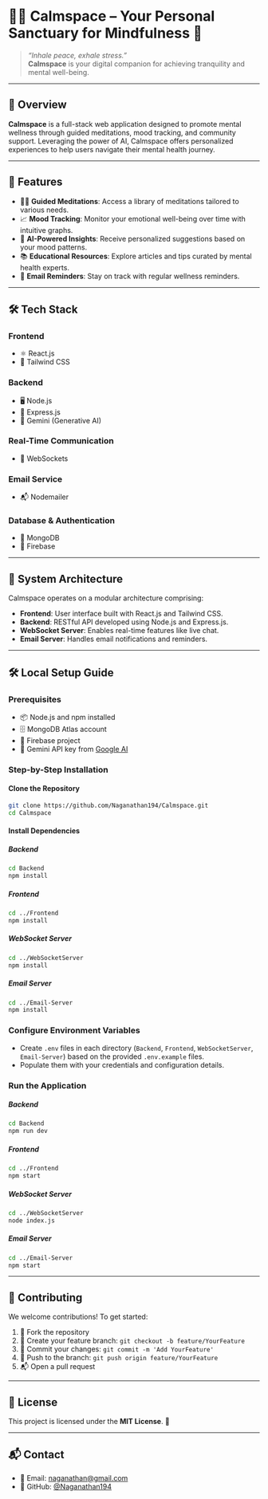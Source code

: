 # 🧘‍♀️ Calmspace – Your Personal Sanctuary for Mindfulness 🌿

> _“Inhale peace, exhale stress.”_  
> **Calmspace** is your digital companion for achieving tranquility and mental well-being.

---

## 🌟 Overview

**Calmspace** is a full-stack web application designed to promote mental wellness through guided meditations, mood tracking, and community support. Leveraging the power of AI, Calmspace offers personalized experiences to help users navigate their mental health journey.

---

## 🚀 Features

- 🧘‍♂️ **Guided Meditations**: Access a library of meditations tailored to various needs.  
- 📈 **Mood Tracking**: Monitor your emotional well-being over time with intuitive graphs.  
- 🧠 **AI-Powered Insights**: Receive personalized suggestions based on your mood patterns.  
- 📚 **Educational Resources**: Explore articles and tips curated by mental health experts.  
- 📧 **Email Reminders**: Stay on track with regular wellness reminders.  

---

## 🛠️ Tech Stack

### Frontend  
- ⚛️ React.js  
- 🎨 Tailwind CSS  

### Backend  
- 🖥️ Node.js  
- 🚀 Express.js  
- 🤖 Gemini (Generative AI)  

### Real-Time Communication  
- 🔌 WebSockets  

### Email Service  
- 📬 Nodemailer  

### Database & Authentication  
- 🍃 MongoDB  
- 🔐 Firebase  

---

## 🧩 System Architecture

Calmspace operates on a modular architecture comprising:

- **Frontend**: User interface built with React.js and Tailwind CSS.  
- **Backend**: RESTful API developed using Node.js and Express.js.  
- **WebSocket Server**: Enables real-time features like live chat.  
- **Email Server**: Handles email notifications and reminders.  

---

## 🛠️ Local Setup Guide

### Prerequisites

- 📦 Node.js and npm installed  
- 🗄️ MongoDB Atlas account  
- 🔐 Firebase project  
- 🔑 Gemini API key from [Google AI](https://ai.google.dev)  

### Step-by-Step Installation

#### Clone the Repository

```bash
git clone https://github.com/Naganathan194/Calmspace.git
cd Calmspace
```

#### Install Dependencies

##### Backend

```bash
cd Backend
npm install
```

##### Frontend

```bash
cd ../Frontend
npm install
```

##### WebSocket Server

```bash
cd ../WebSocketServer
npm install
```

##### Email Server

```bash
cd ../Email-Server
npm install
```

### Configure Environment Variables

- Create `.env` files in each directory (`Backend`, `Frontend`, `WebSocketServer`, `Email-Server`) based on the provided `.env.example` files.
- Populate them with your credentials and configuration details.

### Run the Application

##### Backend

```bash
cd Backend
npm run dev
```

##### Frontend

```bash
cd ../Frontend
npm start
```

##### WebSocket Server

```bash
cd ../WebSocketServer
node index.js
```

##### Email Server

```bash
cd ../Email-Server
npm start
```

---

## 🤝 Contributing

We welcome contributions! To get started:

1. 🍴 Fork the repository  
2. 🌿 Create your feature branch: `git checkout -b feature/YourFeature`  
3. 💬 Commit your changes: `git commit -m 'Add YourFeature'`  
4. 🚀 Push to the branch: `git push origin feature/YourFeature`  
5. 📬 Open a pull request  

---

## 📄 License

This project is licensed under the **MIT License**. 📜

---

## 📬 Contact

- 📧 Email: [naganathan@gmail.com](mailto:naganathan@gmail.com)  
- 🐙 GitHub: [@Naganathan194](https://github.com/Naganathan194)  
